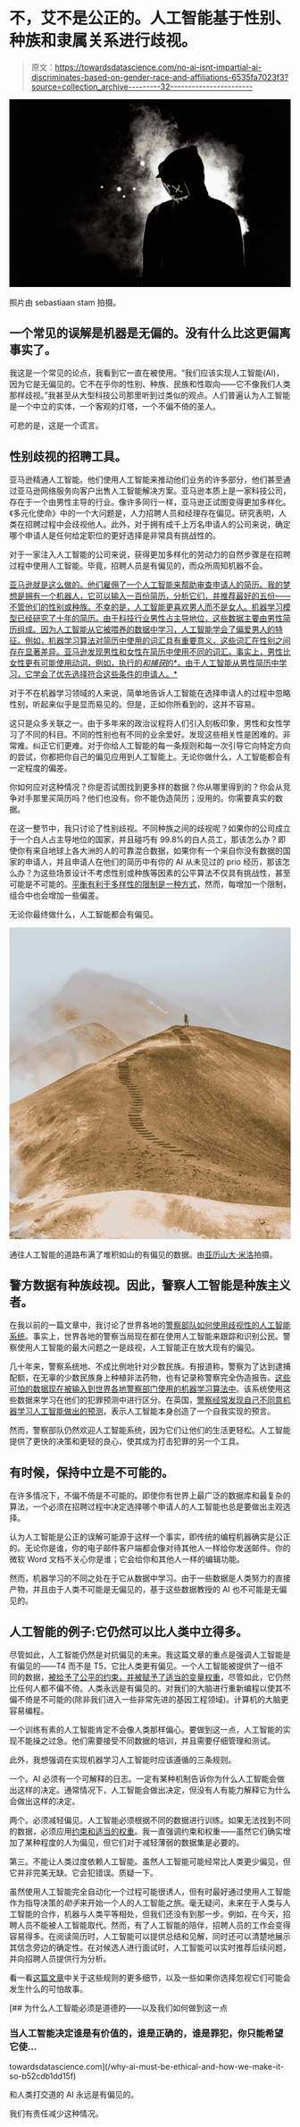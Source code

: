 # 不，艾不是公正的。人工智能基于性别、种族和隶属关系进行歧视。

> 原文：<https://towardsdatascience.com/no-ai-isnt-impartial-ai-discriminates-based-on-gender-race-and-affiliations-6535fa7023f3?source=collection_archive---------32----------------------->

![](img/0e47fa6b9342d62c5853912c6a112879.png)

照片由 sebastiaan stam 拍摄。

## 一个常见的误解是机器是无偏的。没有什么比这更偏离事实了。

我这是一个常见的论点，我看到它一直在被使用。“我们应该实现人工智能(AI)，因为它是无偏见的。它不在乎你的性别、种族、民族和性取向——它不像我们人类那样歧视。”我甚至从大型科技公司那里听到过类似的观点。人们普遍认为人工智能是一个中立的实体，一个客观的灯塔，一个不偏不倚的圣人。

可悲的是，这是一个谎言。

## 性别歧视的招聘工具。

亚马逊精通人工智能。他们使用人工智能来推动他们业务的许多部分，他们甚至通过亚马逊网络服务向客户出售人工智能解决方案。亚马逊本质上是一家科技公司，存在于一个由男性主导的行业。像许多同行一样，亚马逊正试图变得更加多样化。《多元化使命》中的一个大问题是，人力招聘人员和经理存在偏见。研究表明，人类在招聘过程中会歧视他人。此外，对于拥有成千上万名申请人的公司来说，确定哪个申请人是任何给定职位的更好选择是非常具有挑战性的。

对于一家注入人工智能的公司来说，获得更加多样化的劳动力的自然步骤是在招聘过程中使用人工智能。毕竟，招聘人员是有偏见的，而众所周知机器不会。

[亚马逊就是这么做的。他们雇佣了一个人工智能来帮助审查申请人的简历。我的梦想是拥有一个机器人，它可以输入一百份简历，分析它们，并推荐最好的五份——不管他们的性别或种族。不幸的是，人工智能更喜欢男人而不是女人。机器学习模型已经研究了十年的简历。由于科技行业男性占主导地位，这些数据主要由男性简历组成。因为人工智能从它被喂养的数据中学习，人工智能学会了偏爱男人的特征。例如，机器学习算法对简历中使用的词汇具有重要意义，这些词汇在性别之间存在显著差异。亚马逊发现男性和女性在简历中使用不同的词汇。事实上，男性比女性更有可能使用动词，例如，执行的*和捕获*的*。由于人工智能从男性简历中学习，它学会了优先选择符合这些条件的申请人。*](https://www.theguardian.com/technology/2018/oct/10/amazon-hiring-ai-gender-bias-recruiting-engine)

对于不在机器学习领域的人来说，简单地告诉人工智能在选择申请人的过程中忽略性别，听起来似乎是显而易见的。但是，正如你所看到的，这并不容易。

这只是众多关联之一。由于多年来的政治议程将人们引入刻板印象，男性和女性学习了不同的科目。不同的性别也有不同的业余爱好。发现这些相关性是困难的。非常难。纠正它们更难。对于你给人工智能的每一条规则和每一次引导它向特定方向的尝试，你都把你自己的偏见应用到人工智能上。无论你做什么，人工智能都会有一定程度的偏差。

你如何应对这种情况？你是否试图找到更多样的数据？你从哪里得到的？你会从竞争对手那里买简历吗？他们也没有。你不能伪造简历；没用的。你需要真实的数据。

在这一整节中，我只讨论了性别歧视。不同种族之间的歧视呢？如果你的公司成立于一个白人占主导地位的国家，并且碰巧有 99.8%的白人员工，那该怎么办？即使你有来自地球上各大洲的人的可靠混合数据，如果你有一个来自你没有数据的国家的申请人，并且申请人在他们的简历中有你的 AI 从未见过的 prio 经历，那该怎么办？为这些场景设计不考虑性别或种族等因素的公平算法不仅具有挑战性，甚至可能是不可能的。[平衡有利于多样性的限制是一种方式](https://www.ijcai.org/Proceedings/2019/0836.pdf)，然而，每增加一个限制，组合中也会增加一些偏差。

无论你最终做什么，人工智能都会有偏见。

![](img/98fa846afb7badd4971b5cf8776030e1.png)

通往人工智能的道路布满了堆积如山的有偏见的数据。由[亚历山大·米洛](https://unsplash.com/@lexmilo?utm_source=unsplash&utm_medium=referral&utm_content=creditCopyText)拍摄。

## 警方数据有种族歧视。因此，警察人工智能是种族主义者。

在我以前的一篇文章中，我讨论了世界各地的[警察部队如何使用歧视性的人工智能系统](https://medium.com/swlh/police-authorities-in-your-country-are-using-ai-surveillance-systems-22033f9c1581)。事实上，世界各地的警察当局现在都在使用人工智能来跟踪和识别公民。警察使用人工智能的最大问题之一是歧视，人工智能正在放大现有的偏见。

几十年来，警察系统地、不成比例地针对少数民族。有报道称，警察为了达到逮捕配额，在无辜的少数民族身上种植非法药物，也有记录称警察完全伪造报告。[这些可怕的数据现在被输入到世界各地警察部门使用的机器学习算法中](https://www.technologyreview.com/s/612957/predictive-policing-algorithms-ai-crime-dirty-data/)。该系统使用这些数据来学习在他们的犯罪预测中进行区分。在英国，[警察经常发现自己不同意机器学习人工智能做出的预测](https://www.bbc.com/news/technology-49717378)，表示人工智能本身创造了一个自我实现的预言。

然而，警察部队仍然欢迎人工智能系统，因为它们让他们的生活更轻松。人工智能提供了更快的决策和更轻的良心，使其成为打击犯罪的另一个工具。

## 有时候，保持中立是不可能的。

在许多情况下，不偏不倚是不可能的。即使你有世界上最广泛的数据库和最复杂的算法，一个必须在招聘过程中决定选择哪个申请人的人工智能也总是要做出主观选择。

认为人工智能是公正的误解可能源于这样一个事实，即传统的编程机器确实是公正的。无论你是谁，你的电子邮件客户端都会像对待其他人一样给你发送邮件。你的微软 Word 文档不关心你是谁；它会给你和其他人一样的编辑功能。

然而，机器学习的不同之处在于它从数据中学习。由于一些数据是人类努力的直接产物，并且由于人类不可能是无偏见的，基于这些数据教授的 AI 也不可能是无偏见的。

## 人工智能的例子:它仍然可以比人类中立得多。

尽管如此，人工智能仍然是对抗偏见的未来。我这篇文章的重点是强调人工智能是有偏见的——T4 而不是 T5，它比人类更有偏见。一个人工智能被提供了一组不同的数据，[被给予了公平的约束，并被赋予了适当的变量权重](https://www.ijcai.org/Proceedings/2019/0836.pdf)，尽管如此，它仍然比任何人都不偏不倚。人类永远是有偏见的。对我们的大脑进行重新编程以使其不偏不倚是不可能的(除非我们进入一些非常先进的基因工程领域)。计算机的大脑更容易编程。

一个训练有素的人工智能肯定不会像人类那样偏心。要做到这一点，人工智能的实现不能操之过急。他们需要接受不同数据的培训，并且需要仔细管理和测试。

此外，我想强调在实现机器学习人工智能时应该遵循的三条规则。

一个。AI 必须有一个可解释的日志。一定有某种机制告诉你为什么人工智能会做出这样的决定。通常情况下，人工智能会做出决定，但没有人有能力解释它为什么会做出这样的决定。

两个。必须减轻偏见。人工智能必须根据不同的数据进行训练。如果无法找到不同的数据，必须应用[约束和适当的权重](https://www.ijcai.org/Proceedings/2019/0836.pdf)。我一直强调约束和权重——虽然它们确实增加了某种程度的人为偏见，但它们对于减轻薄弱的数据集是必要的。

第三。不能让人类过度依赖人工智能。虽然人工智能可能经常比人类更少偏见，但它并非完美无缺。它会犯错误。质疑一下。

虽然使用人工智能完全自动化一个过程可能很诱人，但有时最好通过使用人工智能作为指导决策的*助手*来开始一个人的人工智能之旅。毫无疑问，未来在于人类与人工智能的合作，机器与人类平等相处，但我们还没有到那一步。例如，在今天，招聘人员不能被人工智能取代。然而，有了人工智能的陪伴，招聘人员的工作会变得容易得多。在阅读简历时，人工智能可以提供总结和见解，同时还可以清楚地展示其信念旁边的确定性。在对候选人进行面试时，人工智能可以实时推荐后续问题，并向招聘人员提供行为分析。

看一看[这篇文章](/why-ai-must-be-ethical-and-how-we-make-it-so-b52cdb1dd15f)中关于这些规则的更多细节，以及一些如果你选择忽视它们可能会发生什么的可怕故事。

[](/why-ai-must-be-ethical-and-how-we-make-it-so-b52cdb1dd15f) [## 为什么人工智能必须是道德的——以及我们如何做到这一点

### 当人工智能决定谁是有价值的，谁是正确的，谁是罪犯，你只能希望它使…

towardsdatascience.com](/why-ai-must-be-ethical-and-how-we-make-it-so-b52cdb1dd15f) 

和人类打交道的 AI 永远是有偏见的。

我们有责任减少这种情况。